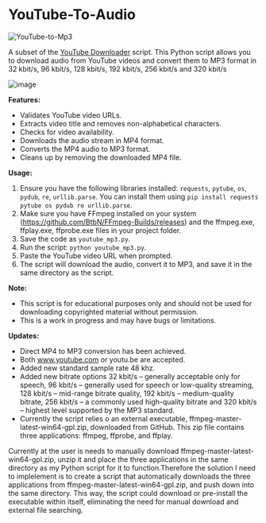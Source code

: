 # YouTube-To-Audio
![YouTube-to-Mp3](https://github.com/user-attachments/assets/625ae3b6-8d27-4710-9571-dbd4f38a6d4a)

A subset of the [YouTube Downloader](https://github.com/gappeah/YouTube-Downloader-Pro) script. This Python script allows you to download audio from YouTube videos and convert them to MP3 format in 32 kbit/s, 96 kbit/s, 128 kbit/s, 192 kbit/s, 256 kbit/s and 320 kbit/s

![image](https://github.com/user-attachments/assets/75a737b6-abe2-4374-8609-a5111e669e4c)


**Features:**

* Validates YouTube video URLs.
* Extracts video title and removes non-alphabetical characters.
* Checks for video availability.
* Downloads the audio stream in MP4 format.
* Converts the MP4 audio to MP3 format.
* Cleans up by removing the downloaded MP4 file.

**Usage:**
1. Ensure you have the following libraries installed: `requests`, `pytube`, `os`, `pydub`, `re`, `urllib.parse`. You can install them using `pip install requests pytube os pydub re urllib.parse`.
2. Make sure you have FFmpeg installed on your system (https://github.com/BtbN/FFmpeg-Builds/releases) and the ffmpeg.exe, ffplay.exe, ffprobe.exe files in your project folder.
3. Save the code as `youtube_mp3.py`.
4. Run the script: `python youtube_mp3.py`.
5. Paste the YouTube video URL when prompted.
6. The script will download the audio, convert it to MP3, and save it in the same directory as the script.

**Note:**
* This script is for educational purposes only and should not be used for downloading copyrighted material without permission.
* This is a work in progress and may have bugs or limitations.

**Updates:**
* Direct MP4 to MP3 conversion has been achieved.
* Both www.youtube.com or youtu.be are accepted.
* Added new standard sample rate 48 khz.
* Added new bitrate options 32 kbit/s – generally acceptable only for speech, 96 kbit/s – generally used for speech or low-quality streaming, 128 kbit/s – mid-range bitrate quality, 192 kbit/s – medium-quality bitrate, 256 kbit/s – a commonly used high-quality bitrate and 320 kbit/s – highest level supported by the MP3 standard.
* Currently the script relies o an external executable, ffmpeg-master-latest-win64-gpl.zip, downloaded from GitHub. This zip file contains three applications: ffmpeg, ffprobe, and ffplay.

Currently at the user is needs to manually download ffmpeg-master-latest-win64-gpl.zip, unzip it and place the three applications in the same directory as my Python script for it to function.Therefore the solution I need to implelement is to create a script that automatically downloads the three applications from ffmpeg-master-latest-win64-gpl.zip, and push down into the same directory. This way, the script could download or pre-install the executable within itself, eliminating the need for manual download and external file searching.